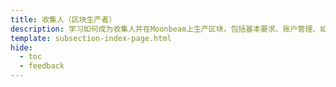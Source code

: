 ```yaml
---
title: 收集人（区块生产者）
description: 学习如何成为收集人并在Moonbeam上生产区块，包括基本要求、账户管理、如何加入收集人池、常见问题等等。
template: subsection-index-page.html
hide:
  - toc
  - feedback
---
```

